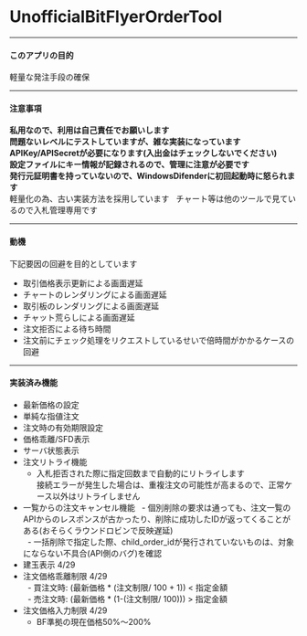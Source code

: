 # UnofficialBitFlyerOrderTool
___

#### このアプリの目的
軽量な発注手段の確保
___
#### 注意事項

**私用なので、利用は自己責任でお願いします**  
**問題ないレベルにテストしていますが、雑な実装になっています**  
**APIKey/APISecretが必要になります(入出金はチェックしないでください)**  
**設定ファイルにキー情報が記録されるので、管理に注意が必要です**  
**発行元証明書を持っていないので、WindowsDifenderに初回起動時に怒られます**  
軽量化の為、古い実装方法を採用しています  
チャート等は他のツールで見ているので入札管理専用です  

___
#### 動機
下記要因の回避を目的としています
- 取引価格表示更新による画面遅延  
- チャートのレンダリングによる画面遅延  
- 取引板のレンダリングによる画面遅延  
- チャット荒らしによる画面遅延  
- 注文拒否による待ち時間
- 注文前にチェック処理をリクエストしているせいで倍時間がかかるケースの回避  

___
#### 実装済み機能
- 最新価格の設定
- 単純な指値注文  
- 注文時の有効期限設定  
- 価格乖離/SFD表示  
- サーバ状態表示
- 注文リトライ機能
   - 入札拒否された際に指定回数まで自動的にリトライします  <br>
  接続エラーが発生した場合は、重複注文の可能性が高まるので、正常ケース以外はリトライしません
- 一覧からの注文キャンセル機能
   - 個別削除の要求は通っても、注文一覧のAPIからのレスポンスが古かったり、削除に成功したIDが返ってくることがある(おそらくラウンドロビンで反映遅延)  
   - 一括削除で指定した際、child_order_idが発行されていないものは、対象にならない不具合(API側のバグ)を確認  
- 建玉表示 4/29
- 注文価格乖離制限 4/29  
   - 買注文時: (最新価格 * (注文制限/ 100 + 1)) < 指定金額  
   - 売注文時: (最新価格 * (1-(注文制限/ 100))) > 指定金額  
- 注文価格入力制限 4/29
   - BF準拠の現在価格50%～200%  

